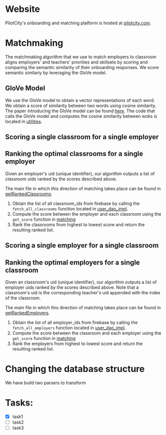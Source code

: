 # Website
PilotCity's onboarding and matching platform is hosted at [pilotcity.com](https://pilotcity.com/).

# Matchmaking
The matchmaking algorithm that we use to match employers to classroom aligns employers' and teachers' priorities and skillsets by scoring and comparing the semantic similarity of their onboarding responses. We score semantic similariy by leveraging the GloVe model.

## GloVe Model
We use the GloVe model to obtain a vector representations of each word. We obtain a score of similarity between two words using cosine similarity. The paper introducing the GloVe model can be found [here](https://nlp.stanford.edu/pubs/glove.pdf). The code that calls the GloVe model and computes the cosine similarity between woks is located in [utilities](backend/utilities.py). 

## Scoring a single classroom for a single employer

## Ranking the optimal classrooms for a single employer
Given an employer's uid (unique identifier), our algorithm outputs a list of classroom uids ranked by the scores described above. 

The main file in which this direction of matching takes place can be found in [getRankedClassrooms](backend/getRankedClassrooms.py).

1. Obtain the list of all classroom_ids from firebase by calling the `fetch_all_classrooms` function located in [user_dao_impl](backend/user_dao_impl.py).
2. Compute the score between the employer and each classroom using the `get_score` function in [matching](backend/matching.py)
3. Rank the classrooms from highest to lowest score and return the resulting ranked list.

## Scoring a single employer for a single classroom

## Ranking the optimal employers for a single classroom
Given an classroom's uid (unique identifier), our algorithm outputs a list of employer uids ranked by the scores described above. Note that a classroom's uid is the corresponding teacher's uid appended with the index of the classroom. 

The main file in which this direction of matching takes place can be found in [getRankedEmployers](backend/getRankedEmployers.py).

1. Obtain the list of all employer_ids from firebase by calling the `fetch_all_employers` function located in [user_dao_impl](backend/user_dao_impl.py).
2. Compute the score between the classroom and each employer using the `get_score` function in [matching](backend/matching.py)
3. Rank the employers from highest to lowest score and return the resulting ranked list.



# Changing the database structure
We have build two parsers to transform 

# Tasks:
- [x] task1
- [ ] task2
- [ ] task3
